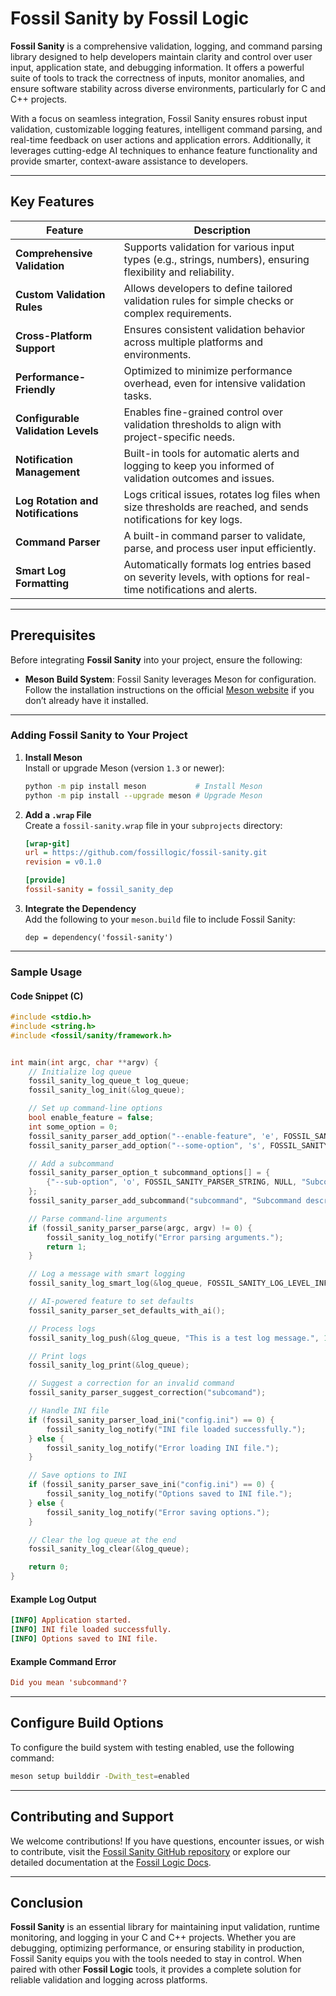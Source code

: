 # **Fossil Sanity by Fossil Logic**

**Fossil Sanity** is a comprehensive validation, logging, and command parsing library designed to help developers maintain clarity and control over user input, application state, and debugging information. It offers a powerful suite of tools to track the correctness of inputs, monitor anomalies, and ensure software stability across diverse environments, particularly for C and C++ projects.

With a focus on seamless integration, Fossil Sanity ensures robust input validation, customizable logging features, intelligent command parsing, and real-time feedback on user actions and application errors. Additionally, it leverages cutting-edge AI techniques to enhance feature functionality and provide smarter, context-aware assistance to developers.

---

## **Key Features**

| Feature                          | Description                                                                                                     |
|----------------------------------|-----------------------------------------------------------------------------------------------------------------|
| **Comprehensive Validation**     | Supports validation for various input types (e.g., strings, numbers), ensuring flexibility and reliability.     |
| **Custom Validation Rules**      | Allows developers to define tailored validation rules for simple checks or complex requirements.               |
| **Cross-Platform Support**       | Ensures consistent validation behavior across multiple platforms and environments.                             |
| **Performance-Friendly**         | Optimized to minimize performance overhead, even for intensive validation tasks.                               |
| **Configurable Validation Levels** | Enables fine-grained control over validation thresholds to align with project-specific needs.                 |
| **Notification Management**      | Built-in tools for automatic alerts and logging to keep you informed of validation outcomes and issues.        |
| **Log Rotation and Notifications** | Logs critical issues, rotates log files when size thresholds are reached, and sends notifications for key logs. |
| **Command Parser**               | A built-in command parser to validate, parse, and process user input efficiently.                              |
| **Smart Log Formatting**         | Automatically formats log entries based on severity levels, with options for real-time notifications and alerts. |

---

## **Prerequisites**

Before integrating **Fossil Sanity** into your project, ensure the following:

- **Meson Build System**: Fossil Sanity leverages Meson for configuration. Follow the installation instructions on the official [Meson website](https://mesonbuild.com/Getting-meson.html) if you don’t already have it installed.

---

### **Adding Fossil Sanity to Your Project**

1. **Install Meson**  
   Install or upgrade Meson (version `1.3` or newer):

   ```sh
   python -m pip install meson           # Install Meson
   python -m pip install --upgrade meson # Upgrade Meson
   ```

2. **Add a `.wrap` File**  
   Create a `fossil-sanity.wrap` file in your `subprojects` directory:

   ```ini
   [wrap-git]
   url = https://github.com/fossillogic/fossil-sanity.git
   revision = v0.1.0

   [provide]
   fossil-sanity = fossil_sanity_dep
   ```

3. **Integrate the Dependency**  
   Add the following to your `meson.build` file to include Fossil Sanity:

   ```meson
   dep = dependency('fossil-sanity')
   ```

---

### Sample Usage

#### Code Snippet (C)

```c
#include <stdio.h>
#include <string.h>
#include <fossil/sanity/framework.h>


int main(int argc, char **argv) {
    // Initialize log queue
    fossil_sanity_log_queue_t log_queue;
    fossil_sanity_log_init(&log_queue);

    // Set up command-line options
    bool enable_feature = false;
    int some_option = 0;
    fossil_sanity_parser_add_option("--enable-feature", 'e', FOSSIL_SANITY_PARSER_BOOL, &enable_feature, "Enable some feature");
    fossil_sanity_parser_add_option("--some-option", 's', FOSSIL_SANITY_PARSER_INT, &some_option, "Set some option");

    // Add a subcommand
    fossil_sanity_parser_option_t subcommand_options[] = {
        {"--sub-option", 'o', FOSSIL_SANITY_PARSER_STRING, NULL, "Subcommand option"}
    };
    fossil_sanity_parser_add_subcommand("subcommand", "Subcommand description", subcommand_options, 1, NULL);

    // Parse command-line arguments
    if (fossil_sanity_parser_parse(argc, argv) != 0) {
        fossil_sanity_log_notify("Error parsing arguments.");
        return 1;
    }

    // Log a message with smart logging
    fossil_sanity_log_smart_log(&log_queue, FOSSIL_SANITY_LOG_LEVEL_INFO, FOSSIL_SANITY_LOG_SEVERITY_LOW, "Application started.");

    // AI-powered feature to set defaults
    fossil_sanity_parser_set_defaults_with_ai();

    // Process logs
    fossil_sanity_log_push(&log_queue, "This is a test log message.", 1, FOSSIL_SANITY_LOG_SEVERITY_HIGH);

    // Print logs
    fossil_sanity_log_print(&log_queue);

    // Suggest a correction for an invalid command
    fossil_sanity_parser_suggest_correction("subcomand");

    // Handle INI file
    if (fossil_sanity_parser_load_ini("config.ini") == 0) {
        fossil_sanity_log_notify("INI file loaded successfully.");
    } else {
        fossil_sanity_log_notify("Error loading INI file.");
    }

    // Save options to INI
    if (fossil_sanity_parser_save_ini("config.ini") == 0) {
        fossil_sanity_log_notify("Options saved to INI file.");
    } else {
        fossil_sanity_log_notify("Error saving options.");
    }

    // Clear the log queue at the end
    fossil_sanity_log_clear(&log_queue);

    return 0;
}

```

#### Example Log Output

```ini
[INFO] Application started.
[INFO] INI file loaded successfully.
[INFO] Options saved to INI file.
```

#### Example Command Error

```ini
Did you mean 'subcommand'?
```

---

## **Configure Build Options**

To configure the build system with testing enabled, use the following command:

```sh
meson setup builddir -Dwith_test=enabled
```

---

## **Contributing and Support**

We welcome contributions! If you have questions, encounter issues, or wish to contribute, visit the [Fossil Sanity GitHub repository](https://github.com/fossillogic/fossil-sanity) or explore our detailed documentation at the [Fossil Logic Docs](https://fossillogic.com/docs).

---

## **Conclusion**

**Fossil Sanity** is an essential library for maintaining input validation, runtime monitoring, and logging in your C and C++ projects. Whether you are debugging, optimizing performance, or ensuring stability in production, Fossil Sanity equips you with the tools needed to stay in control. When paired with other **Fossil Logic** tools, it provides a complete solution for reliable validation and logging across platforms.
